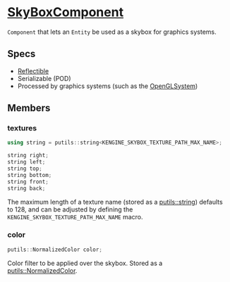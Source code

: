 # [SkyBoxComponent](SkyBoxComponent.hpp)

`Component` that lets an `Entity` be used as a skybox for graphics systems.

## Specs

* [Reflectible](https://github.com/phisko/putils/blob/master/reflection.md)
* Serializable (POD)
* Processed by graphics systems (such as the [OpenGLSystem](../../systems/opengl/OpenGLSystem.md))

## Members

### textures

```cpp
using string = putils::string<KENGINE_SKYBOX_TEXTURE_PATH_MAX_NAME>;

string right;
string left;
string top;
string bottom;
string front;
string back;
```

The maximum length of a texture name (stored as a [putils::string](https://github.com/phisko/putils/blob/master/string.hpp)) defaults to 128, and can be adjusted by defining the `KENGINE_SKYBOX_TEXTURE_PATH_MAX_NAME` macro.

### color

```cpp
putils::NormalizedColor color;
```

Color filter to be applied over the skybox. Stored as a [putils::NormalizedColor](https://github.com/phisko/putils/blob/master/Color.md).
